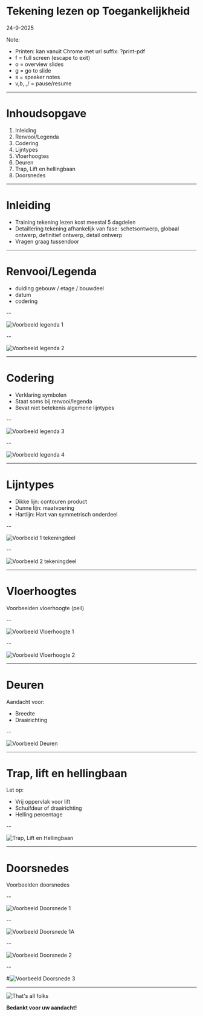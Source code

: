 <!-- .slide: data-menu-title="Frontpage"; data-background-image="images/accessibility4picsSmall.png"; data-state="img-top"; data-background-opacity="0.2"; background-size:contain -->
# Tekening lezen op Toegankelijkheid
24-9-2025

Note:
- Printen: kan vanuit Chrome met url suffix: ?print-pdf
- f = full screen (escape to exit)
- o = overview slides
- g = go to slide
- s = speaker notes
- v,b,.,/ = pause/resume

---

<!-- .slide: data-menu-title="Inhoudsopgave"; data-background-image="images/accessibility4pics.png"; data-background-opacity="0.1"; background-size:contain -->
# Inhoudsopgave

 1. Inleiding
 2. Renvooi/Legenda
 3. Codering
 4. Lijntypes
 5. Vloerhoogtes
 6. Deuren
 7. Trap, Lift en hellingbaan
 8. Doorsnedes

---

<!-- .slide: data-menu-title="Inleiding"; data-background-image="images/accessibility4pics.png"; data-background-opacity="0.1"; background-size:contain -->
# Inleiding

- Training tekening lezen kost meestal 5 dagdelen
- Detaillering tekening afhankelijk van fase: schetsontwerp, globaal ontwerp, definitief ontwerp, detail ontwerp
- Vragen graag tussendoor

---

<!-- .slide: data-menu-title="Renvooi/Legenda"; data-background-image="images/accessibility4pics.png"; data-background-opacity="0.1"; background-size:contain -->
# Renvooi/Legenda

- duiding gebouw / etage / bouwdeel
- datum
- codering

--

![Voorbeeld legenda 1](./images/Legenda1.png)<!-- .element height="80%" width="80%" -->

--

![Voorbeeld legenda 2](./images/Legenda2.png)<!-- .element height="90%" width="90%" -->

---

<!-- .slide: data-menu-title="Codering"; data-background-image="images/accessibility4pics.png"; data-background-opacity="0.1"; background-size:contain -->
# Codering

- Verklaring symbolen
- Staat soms bij renvooi/legenda
- Bevat niet betekenis algemene lijntypes

--

![Voorbeeld legenda 3](./images/Legenda3.png)<!-- .element height="80%" width="80%" -->

--

![Voorbeeld legenda 4](./images/Legenda4.png)<!-- .element height="60%" width="60%" -->

---

<!-- .slide: data-menu-title="Lijntypes"; data-background-image="images/accessibility4pics.png"; data-background-opacity="0.1"; background-size:contain -->
# Lijntypes

- Dikke lijn: contouren product
- Dunne lijn: maatvoering
- Hartlijn: Hart van symmetrisch onderdeel

--

![Voorbeeld 1 tekeningdeel](./images/Voorbeeld1.png)<!-- .element height=" 50%" width="50%" -->

--

![Voorbeeld 2 tekeningdeel](./images/Voorbeeld2.png)<!-- .element height=" 58%" width="80%" -->

---

<!-- .slide: data-menu-title="Vloerhoogtes"; data-background-image="images/accessibility4pics.png"; data-background-opacity="0.1"; background-size:contain -->
# Vloerhoogtes

Voorbeelden vloerhoogte (peil)

--

![Voorbeeld Vloerhoogte 1](./images/Vloerhoogte1.png)<!-- .element height=" 70%" width="70%" -->

--

![Voorbeeld Vloerhoogte 2](./images/Vloerhoogte2.png)<!-- .element height=" 40%" width="40%" -->


---

<!-- .slide: data-menu-title="Deuren"; data-background-image="images/accessibility4pics.png"; data-background-opacity="0.1"; background-size:contain -->
# Deuren

Aandacht voor:
- Breedte
- Draairichting

--

![Voorbeeld Deuren](./images/Deuren.png)<!-- .element height=" 60%" width="60%" -->

---

<!-- .slide: data-menu-title="Trap, lift en hellingbaan"; data-background-image="images/accessibility4pics.png"; data-background-opacity="0.1"; background-size:contain -->
# Trap, lift en hellingbaan

Let op:
- Vrij oppervlak voor lift
- Schuifdeur of draairichting
- Helling percentage

--

![Trap, Lift en Hellingbaan](./images/TrapLiftHellingbaan.png)<!-- .element height="40%" width="40%" -->

---

<!-- .slide: data-menu-title="Doorsnedes"; data-background-image="images/accessibility4pics.png"; data-background-opacity="0.1"; background-size:contain -->
# Doorsnedes

Voorbeelden doorsnedes

--

![Voorbeeld Doorsnede 1](./images/Doorsnede1.png)<!-- .element height=" 70%" width="70%" -->

--

![Voorbeeld Doorsnede 1A](./images/Doorsnede1a.png)<!-- .element height="70%" width="70%" -->

--

![Voorbeeld Doorsnede 2](./images/Doorsnede2.png)<!-- .element height="30%" width="30%" -->

--

#![Voorbeeld Doorsnede 3](./images/Doorsnede3.png)<!-- .element height="80%" width="80%" -->

---

![That's all folks](images/Thats_all_Folks.jpg)<!-- .element height="90%" width="90%" -->

<!-- .slide: data-menu-title="Bedankt voor uw aandacht!"; data-background-image="images/accessibility4pics.png"; data-background-opacity="0.1"; background-size:contain -->
**Bedankt voor uw aandacht!**
